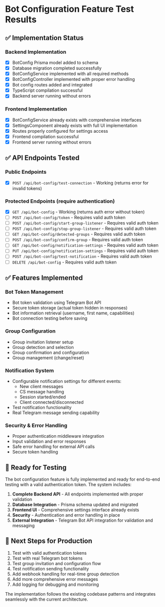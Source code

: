 # Bot Configuration Feature Test Results

## ✅ Implementation Status

### Backend Implementation
- [x] BotConfig Prisma model added to schema
- [x] Database migration completed successfully
- [x] BotConfigService implemented with all required methods
- [x] BotConfigController implemented with proper error handling
- [x] Bot config routes added and integrated
- [x] TypeScript compilation successful
- [x] Backend server running without errors

### Frontend Implementation
- [x] BotConfigService already exists with comprehensive interfaces
- [x] SettingsComponent already exists with full UI implementation
- [x] Routes properly configured for settings access
- [x] Frontend compilation successful
- [x] Frontend server running without errors

## ✅ API Endpoints Tested

### Public Endpoints
- [x] `POST /api/bot-config/test-connection` - Working (returns error for invalid tokens)

### Protected Endpoints (require authentication)
- [x] `GET /api/bot-config` - Working (returns auth error without token)
- [ ] `POST /api/bot-config/token` - Requires valid auth token
- [ ] `POST /api/bot-config/start-group-listener` - Requires valid auth token
- [ ] `POST /api/bot-config/stop-group-listener` - Requires valid auth token
- [ ] `GET /api/bot-config/detected-groups` - Requires valid auth token
- [ ] `POST /api/bot-config/confirm-group` - Requires valid auth token
- [ ] `GET /api/bot-config/notification-settings` - Requires valid auth token
- [ ] `PUT /api/bot-config/notification-settings` - Requires valid auth token
- [ ] `POST /api/bot-config/test-notification` - Requires valid auth token
- [ ] `DELETE /api/bot-config` - Requires valid auth token

## ✅ Features Implemented

### Bot Token Management
- Bot token validation using Telegram Bot API
- Secure token storage (actual token hidden in responses)
- Bot information retrieval (username, first name, capabilities)
- Bot connection testing before saving

### Group Configuration
- Group invitation listener setup
- Group detection and selection
- Group confirmation and configuration
- Group management (change/reset)

### Notification System
- Configurable notification settings for different events:
  - New client messages
  - CS message handling
  - Session started/ended
  - Client connected/disconnected
- Test notification functionality
- Real Telegram message sending capability

### Security & Error Handling
- Proper authentication middleware integration
- Input validation and error responses
- Safe error handling for external API calls
- Secure token handling

## 🎯 Ready for Testing

The bot configuration feature is fully implemented and ready for end-to-end testing with a valid authentication token. The system includes:

1. **Complete Backend API** - All endpoints implemented with proper validation
2. **Database Integration** - Prisma schema updated and migrated
3. **Frontend UI** - Comprehensive settings interface already exists
4. **Security** - Authentication and error handling in place
5. **External Integration** - Telegram Bot API integration for validation and messaging

## 📝 Next Steps for Production

1. Test with valid authentication tokens
2. Test with real Telegram bot tokens
3. Test group invitation and configuration flow
4. Test notification sending functionality
5. Add webhook handling for real-time group detection
6. Add more comprehensive error messages
7. Add logging for debugging and monitoring

The implementation follows the existing codebase patterns and integrates seamlessly with the current architecture.